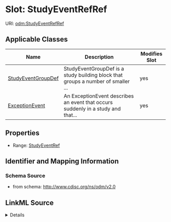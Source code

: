 # Slot: StudyEventRefRef

URI: [odm:StudyEventRefRef](http://www.cdisc.org/ns/odm/v2.0/StudyEventRefRef)



<!-- no inheritance hierarchy -->




## Applicable Classes

| Name | Description | Modifies Slot |
| --- | --- | --- |
[StudyEventGroupDef](StudyEventGroupDef.md) | StudyEventGroupDef is a study building block that groups a number of smaller ... |  yes  |
[ExceptionEvent](ExceptionEvent.md) | An ExceptionEvent describes an event that occurs suddenly in a study and that... |  yes  |







## Properties

* Range: [StudyEventRef](StudyEventRef.md)





## Identifier and Mapping Information







### Schema Source


* from schema: http://www.cdisc.org/ns/odm/v2.0




## LinkML Source

<details>
```yaml
name: StudyEventRefRef
from_schema: http://www.cdisc.org/ns/odm/v2.0
rank: 1000
identifier: false
alias: StudyEventRefRef
domain_of:
- StudyEventGroupDef
- ExceptionEvent
range: StudyEventRef

```
</details>